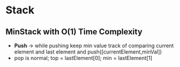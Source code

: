 # Stack

## MinStack with O(1) Time Complexity

- **Push** -> while pushing keep min value track of comparing current element and last element and push([currentElement,minVal])
- pop is normal; top = lastElement[0]; min = lastElement[1]
